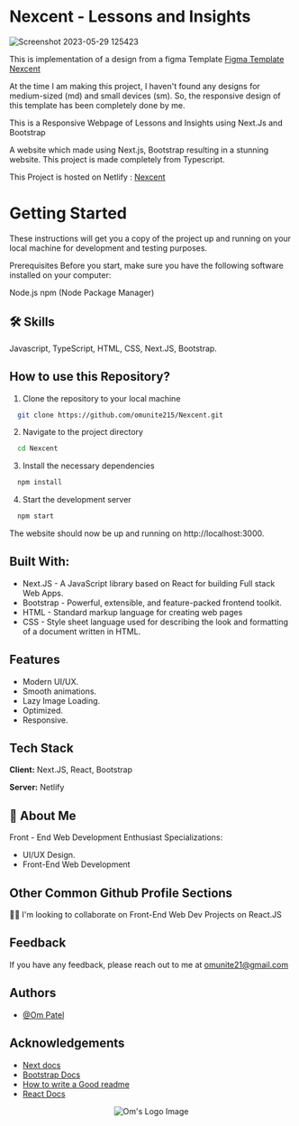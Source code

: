 # Nexcent - Lessons and Insights

![Screenshot 2023-05-29 125423](https://github.com/omunite215/Nexcent/assets/78680563/8a672a28-add5-4c56-8b12-57dfa10505d4)

This is implementation of a design from a figma Template
[Figma Template Nexcent](https://www.figma.com/file/Yzq14EpRfKfaWyCqIdnPLc/Responsive-Landing-Page-Design-%7C-Website-Home-Page-Design-%7C-Agency-Website-UI-Design-(Community)?type=design&node-id=0-1&t=CM2a2ZZQB9syyWZn-0)

At the time I am making this project, I haven't found any designs for medium-sized (md) and small devices (sm).
So, the responsive design of this template has been completely done by me.

This is a Responsive Webpage of Lessons and Insights using Next.Js and Bootstrap

A website which made using Next.js, Bootstrap resulting in a stunning website.
This project is made completely from Typescript.

This Project is hosted on Netlify : [Nexcent](https://nexcentbyom.netlify.app/)

# Getting Started
These instructions will get you a copy of the project up and running on your local machine for development and testing purposes.

Prerequisites
Before you start, make sure you have the following software installed on your computer:

Node.js
npm (Node Package Manager)


## 🛠 Skills
Javascript, TypeScript, HTML, CSS, Next.JS, Bootstrap.


## How to use this Repository?

1. Clone the repository to your local machine

```bash
  git clone https://github.com/omunite215/Nexcent.git

```
2. Navigate to the project directory

```bash
  cd Nexcent
```
3. Install the necessary dependencies
```bash
  npm install
```

4. Start the development server
```bash
  npm start
```

The website should now be up and running on http://localhost:3000.

## Built With:

- Next.JS - A JavaScript library based on React for building Full stack Web Apps.
- Bootstrap - Powerful, extensible, and feature-packed frontend toolkit.
- HTML - Standard markup language for creating web pages
- CSS - Style sheet language used for describing the look and formatting of a document written in HTML.

## Features

- Modern UI/UX.
- Smooth animations.
- Lazy Image Loading.
- Optimized.
- Responsive.


## Tech Stack

**Client:** Next.JS, React, Bootstrap

**Server:** Netlify






## 🚀 About Me
Front - End Web Development Enthusiast
Specializations:
- UI/UX Design.
- Front-End Web Development


## Other Common Github Profile Sections

👯‍♀️ I'm looking to collaborate on Front-End Web Dev Projects on React.JS




## Feedback

If you have any feedback, please reach out to me at omunite21@gmail.com


## Authors

- [@Om Patel](https://github.com/omunite215)


## Acknowledgements

 - [Next docs](https://nextjs.org/docs)
 - [Bootstrap Docs](https://getbootstrap.com/docs/5.3/getting-started/introduction/)
 - [How to write a Good readme](https://bulldogjob.com/news/449-how-to-write-a-good-readme-for-your-github-project)
 - [React Docs](https://reactjs.org/)



<p align="center">
  <img src="https://user-images.githubusercontent.com/78680563/214765405-cc734a03-8b4b-4051-be25-77d4b088ea69.png" alt="Om's Logo Image"/>
</p>

